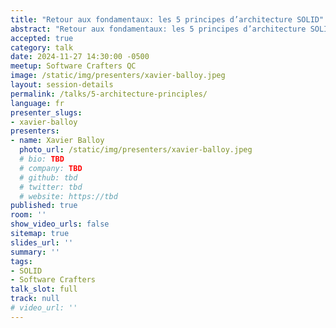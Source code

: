 ```yaml
---
title: "Retour aux fondamentaux: les 5 principes d’architecture SOLID"
abstract: "Retour aux fondamentaux: les 5 principes d’architecture SOLID"
accepted: true
category: talk
date: 2024-11-27 14:30:00 -0500
meetup: Software Crafters QC
image: /static/img/presenters/xavier-balloy.jpeg
layout: session-details
permalink: /talks/5-architecture-principles/
language: fr
presenter_slugs:
- xavier-balloy
presenters:
- name: Xavier Balloy
  photo_url: /static/img/presenters/xavier-balloy.jpeg
  # bio: TBD
  # company: TBD
  # github: tbd
  # twitter: tbd
  # website: https://tbd
published: true
room: ''
show_video_urls: false
sitemap: true
slides_url: ''
summary: ''
tags:
- SOLID
- Software Crafters
talk_slot: full
track: null
# video_url: ''
---
```

